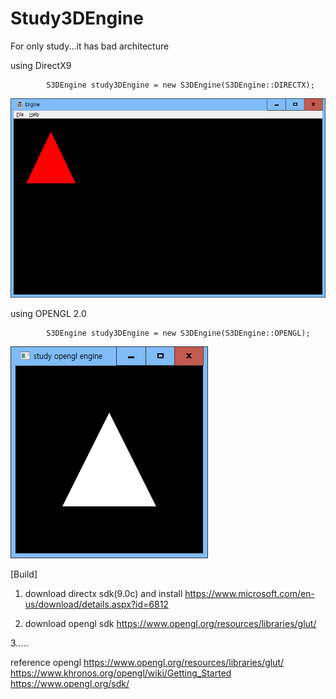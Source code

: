 # Study3DEngine

For only study...it has bad architecture



using DirectX9		

			S3DEngine study3DEngine = new S3DEngine(S3DEngine::DIRECTX);
![screenshot of Directx renderer](dxScreenshot.png?raw=true)		
		
		
		
		
using OPENGL 2.0
		
			S3DEngine study3DEngine = new S3DEngine(S3DEngine::OPENGL);
![screenshot of opengl Renderer](openglScreenshot.png?raw=true)
			

[Build]
1. download directx sdk(9.0c) and install
https://www.microsoft.com/en-us/download/details.aspx?id=6812


2. download opengl sdk
https://www.opengl.org/resources/libraries/glut/

3.....


reference
opengl
https://www.opengl.org/resources/libraries/glut/
https://www.khronos.org/opengl/wiki/Getting_Started
https://www.opengl.org/sdk/